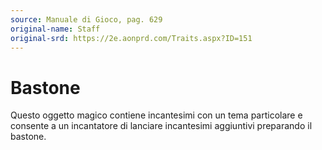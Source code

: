 ```yaml
---
source: Manuale di Gioco, pag. 629
original-name: Staff
original-srd: https://2e.aonprd.com/Traits.aspx?ID=151
---
```


# Bastone

Questo oggetto magico contiene incantesimi con un tema particolare e consente a
un incantatore di lanciare incantesimi aggiuntivi preparando il bastone.
